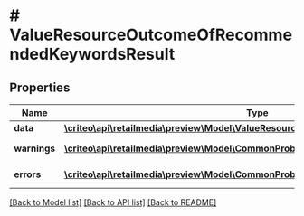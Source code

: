 # # ValueResourceOutcomeOfRecommendedKeywordsResult

## Properties

Name | Type | Description | Notes
------------ | ------------- | ------------- | -------------
**data** | [**\criteo\api\retailmedia\preview\Model\ValueResourceOfRecommendedKeywordsResult**](ValueResourceOfRecommendedKeywordsResult.md) |  | [optional]
**warnings** | [**\criteo\api\retailmedia\preview\Model\CommonProblem[]**](CommonProblem.md) |  | [optional] [readonly]
**errors** | [**\criteo\api\retailmedia\preview\Model\CommonProblem[]**](CommonProblem.md) |  | [optional] [readonly]

[[Back to Model list]](../../README.md#models) [[Back to API list]](../../README.md#endpoints) [[Back to README]](../../README.md)
